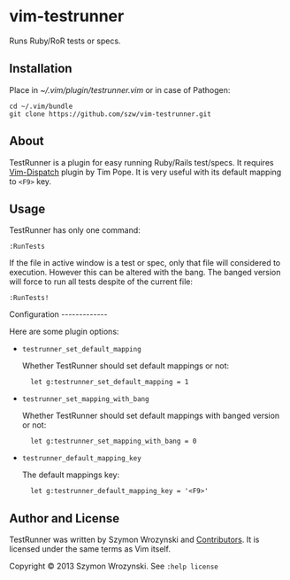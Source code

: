 vim-testrunner
==============

Runs Ruby/RoR tests or specs.


Installation
------------

Place in *~/.vim/plugin/testrunner.vim* or in case of Pathogen:

    cd ~/.vim/bundle
    git clone https://github.com/szw/vim-testrunner.git


About
-----

TestRunner is a plugin for easy running Ruby/Rails test/specs. It requires
[Vim-Dispatch](https://github.com/tpope/vim-dispatch) plugin by Tim Pope.  It is very useful with
its default mapping to `<F9>` key.


Usage
-----

TestRunner has only one command:

    :RunTests

If the file in active window is a test or spec, only that file will considered to execution. However
this can be altered with the bang. The banged version will force to run all tests despite of the
current file:

    :RunTests!


<div id="configuration"></div>
Configuration
-------------

Here are some plugin options:


* `testrunner_set_default_mapping`

    Whether TestRunner should set default mappings or not:

        let g:testrunner_set_default_mapping = 1


* `testrunner_set_mapping_with_bang`

    Whether TestRunner should set default mappings with banged version or not:

        let g:testrunner_set_mapping_with_bang = 0


* `testrunner_default_mapping_key`

    The default mappings key:

        let g:testrunner_default_mapping_key = '<F9>'


Author and License
------------------

TestRunner was written by Szymon Wrozynski and
[Contributors](https://github.com/szw/vim-testrunner/commits/master). It is licensed under the same
terms as Vim itself.

Copyright &copy; 2013 Szymon Wrozynski. See `:help license`
